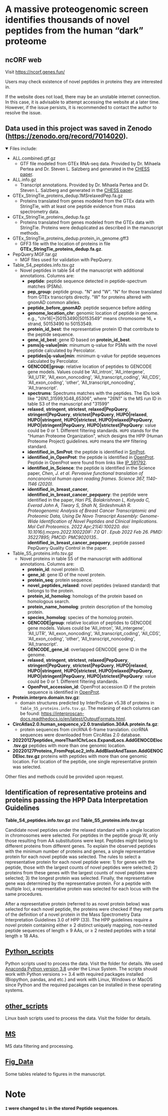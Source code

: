 # A massive proteogenomic screen identifies thousands of novel peptides from the human “dark” proteome

## ncORF web
Visit https://ncorf.genes.fun/

Users may check existence of novel peptides in proteins they are interested in.

If the website does not load, there may be an unstable internet connection. In this case, it is advisable to attempt accessing the website at a later time. However, if the issue persists, it is recommended to contact the author to resolve the issue.

## Data used in this project was saved in Zenodo (https://zenodo.org/record/7014020).

<details open>
  <summary>Files include:</summary>


* ALL.combined.gtf.gz 
    * GTF file modeled from GTEx RNA-seq data. Provided by Dr. Mihaela Pertea and Dr. Steven L. Salzberg and generated in the [CHESS paper](https://genomebiology.biomedcentral.com/articles/10.1186/s13059-018-1590-2).
* ALL.info.gz 
  * Transcript annotations. Provided by Dr. Mihaela Pertea and Dr. Steven L. Salzberg and generated in the [CHESS paper](https://genomebiology.biomedcentral.com/articles/10.1186/s13059-018-1590-2).
* GTEx_StringTie_proteins_dedup.1MSrelaxedPep.fa.gz
  * Proteins translated from genes modeled from the GTEx data with StringTie, with at least one peptide evidence from mass spectrometry data.
* GTEx_StringTie_proteins_dedup.fa.gz
  * Proteins translated from genes modeled from the GTEx data with StringTie. Proteins were deduplicated as described in the manuscript methods.
* GTEx_StringTie_proteins_dedup.protein_in_genome.gff3
  *  GFF3 file with the location of proteins in file **GTEx_StringTie_proteins_dedup.fa.gz**.
* PepQuery.MGF.tar.gz
  * MGF files used for validation with PepQuery.
* Table_S4_peptides.info.tsv.gz
  * Novel peptides in table S4 of the manuscript with additional annotations. Columns are:
    * **peptide**: peptide sequence detected in peptide-spectrum matches (PSMs).
    * **pep_group**: peptide group. "N" and "W". "N" for those translated from GTEx transcripts directly. "W" for proteins altered with gnomAD common alleles.
    * **peptide_before_gnomAD**: peptide sequence before adding 
    * **genome_location_chr**: genomic location of peptide in genome. e.g., "chr16|+|50153490|50153549" means chromosome 16, + strand, 50153490 to 50153549. 
    * **protein_id_best**: the representative protein ID that contribute to the peptide sequence.
    * **gene_id_best**: gene ID based on **protein_id_best**.
    * **psms|q-value|min**: minumum q-value for PSMs with the novel peptide calculated by Percolator.
    * **peptides|q-value|min**: minimum q-value for peptide sequences calculated by Percolator.
    * **GENCODE|group**: relative location of peptides to GENCODE gene models. Values could be 'All_intron', 'All_intergene', 'All_UTR', 'All_exon_noncoding', 'All_transcript_coding', 'All_CDS', 'All_exon_coding', 'other', 'All_transcript_noncoding', 'All_transcript'.
    * **spectrums**: Spectrums matches with the peptides. The IDs look like "26N1_31599,1G48_65306", where "26N1" is the MS run ID in table S3 of the manuscript and "31599" 
    * **relaxed**, **stringent**, **strictest**, **relaxed|PepQuery**, **stringent|PepQuery**, **strictest|PepQuery**, **HUPO|relaxed**, **HUPO|stringent**, **HUPO|strictest**, **HUPO|relaxed|PepQuery**, **HUPO|stringent|PepQuery**, **HUPO|strictest|PepQuery**: value could be 0 or 1. Different filtering standards. `HUPO` stands for the "Human Proteome Organization", which designs the HPP (Human Proteome Project) guidelines. `HUPO` means the `HPP` filtering standard.
    * **identified_in_SmProt**: the peptide is identified in [SmProt](http://bigdata.ibp.ac.cn/SmProt/). 
    * **identified_in_OpenProt**: the peptide is identified in [OpenProt](https://openprot.org/). Peptide in OpenProt were found from links like [IP_591792](https://openprot.org/p/altorfDbView/79/43726886/591792/IP_591792/2/msDetectionDetail). 
    * **identified_in_Science**: the peptide is identified in the Science paper, *Chen, J. et al. Pervasive functional translation of noncanonical human open reading frames. Science 367, 1140-1146 (2020).*
    * **identified_in_breast_cancer**, **identified_in_breast_cancer_pepquery**: the peptide were identified in the paper, *Hari PS, Balakrishnan L, Kotyada C, Everad John A, Tiwary S, Shah N, Sirdeshmukh R. Proteogenomic Analysis of Breast Cancer Transcriptomic and Proteomic Data, Using De Novo Transcript Assembly: Genome-Wide Identification of Novel Peptides and Clinical Implications. Mol Cell Proteomics. 2022 Apr;21(4):100220. doi: 10.1016/j.mcpro.2022.100220IF: 7.0 Q1 . Epub 2022 Feb 26. PMID: 35227895; PMCID: PMC9020135.*. **identified_in_breast_cancer_pepquery**, peptide passed PepQuery Quality Control in the paper.
* Table_S5_proteins.info.tsv.gz
  * Novel proteins in table S5 of the manuscript with additional annotations. Columns are:
    * **protein_id**: novel protein ID.
    * **gene_id**: gene ID of the novel protein.
    * **protein_seq**: protein sequence.
    * **novel_peptides_relaxed**: novel peptides (relaxed standard) that belongs to the protein.
    * **protein_id_homolog**: homologs of the protein based on homologous search.
    * **protein_name_homolog**: protein description of the homolog protein.
    * **species_homolog**: species of the homolog protein.
    * **GENCODE|group**: relative location of peptides to GENCODE gene models. Values could be 'All_intron', 'All_intergene', 'All_UTR', 'All_exon_noncoding', 'All_transcript_coding', 'All_CDS', 'All_exon_coding', 'other', 'All_transcript_noncoding', 'All_transcript'.
    * **GENCODE_gene_id**: overlapped GENCODE gene ID in the genome.
    * **relaxed**, **stringent**, **strictest**, **relaxed|PepQuery**, **stringent|PepQuery**, **strictest|PepQuery**, **HUPO|relaxed**, **HUPO|stringent**, **HUPO|strictest**, **HUPO|relaxed|PepQuery**, **HUPO|stringent|PepQuery**, **HUPO|strictest|PepQuery**: value could be 0 or 1. Different filtering standards.
    * **OpenProt_accession_id**: OpenProt accession ID if the protein sequence is identified in [OpenProt](https://openprot.org/). 
* **Protein.interpro.domain.tsv.gz**: 
  * domain structures predicted by InterProScan v5.38 of proteins in `Table_S5_proteins.info.tsv.gz`. The meaning of each columns can be found: https://interproscan-docs.readthedocs.io/en/latest/OutputFormats.html.
* **CircAtlas2.0.human_sequence_v2.0.translation.30AA.protein.fa.gz**: 
  * protein sequences from circRNA 6-frame translation. cicrRNA sequences were downloaded from CircAtlas 2.0 database.
* **20220127peptides_moreThan1ChrLocs.ExpandLocs.AddGENOCDEloc.tsv.gz** peptides with more than one genomic location. 
* **20220127Proteins_FromPepLoc2_info.AddBlastAndTaxon.AddGENOCDEloc.tsv.gz** proteins with peptides with more than one genomic location. For location of the peptide, one single representative protein was selected.

Other files and methods could be provided upon request.

## Identification of representative proteins and proteins passing the HPP Data Interpretation Guidelines 
**Table_S4_peptides.info.tsv.gz** and **Table_S5_proteins.info.tsv.gz**

Candidate novel peptides under the relaxed standard with a single location in chromosomes were selected. For peptides in the peptide group W, only those resulting from AA substitutions were kept. Peptides might belong to different proteins from different genes. To explain the observed peptides with the minimum number of proteins and genes, a single representative protein for each novel peptide was selected. The rules to select a representative protein for each novel peptide were: 1) for genes with the peptide, those with the largest counts of novel peptides were selected; 2) proteins from these genes with the largest counts of novel peptides were selected; 3) the longest protein was selected. Finally, the representative gene was determined by the representative protein. For a peptide with multiple loci, a representative protein was selected for each locus with the same procedures.

After a representative protein (referred to as novel protein below) was selected for each novel peptide, the proteins were checked if they met parts of the definition of a novel protein in the Mass Spectrometry Data Interpretation Guidelines 3.0 of HPP (33). The HPP guidelines require a novel protein containing either ≥ 2 distinct uniquely mapping, non-nested peptide sequences of length ≥ 9 AAs, or ≥ 2 nested peptides with a total length ≥ 18 AAs. 


</details>


## [Python_scripts](Python_scripts)
Python scripts used to process the data. Visit the folder for details. We used [Anaconda Python version 3.8](https://www.anaconda.com/products/distribution) under the Linux System. The scripts should work with Python versions >= 3.4 with required packages installed (Biopython, pandas, and etc.) and work with Linux, Windows or MacOS since Python and the required pacakges can be installed in these operating systems.

## [other_scripts](other_scripts)
Linux bash scripts used to process the data. Visit the folder for details.


## [MS](MS/)
MS data filtering and processing.

## [Fig_Data](Fig_Data/)
Some tables related to figures in the manuscript.

# Note
**`I` were changed to `L` in the stored Peptide sequences**.
 
